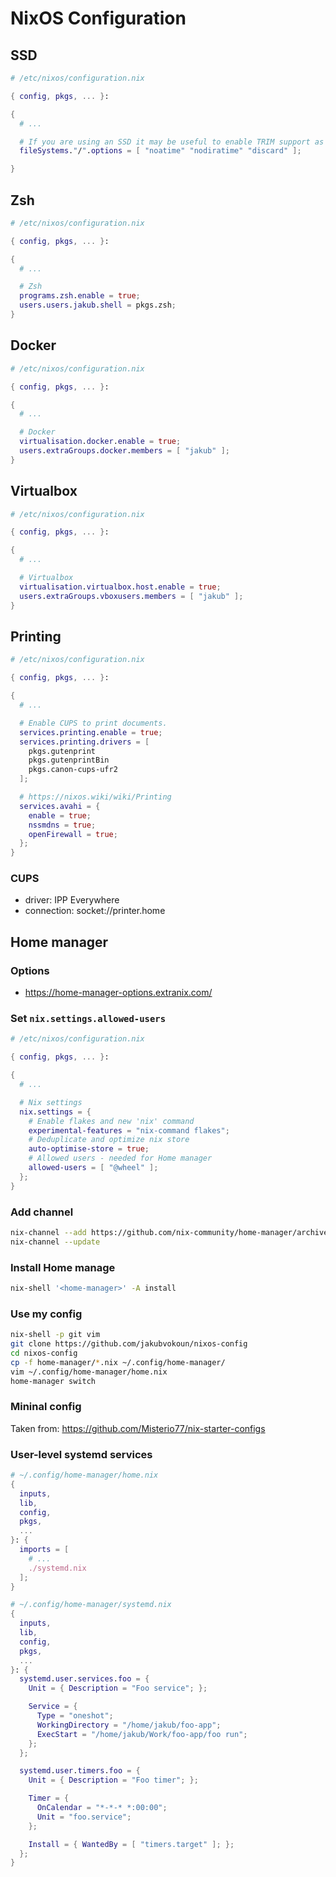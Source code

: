 # NixOS Configuration

## SSD

```nix
# /etc/nixos/configuration.nix 

{ config, pkgs, ... }:

{
  # ...

  # If you are using an SSD it may be useful to enable TRIM support as well as set filesystem flags to improve the SSD performance:
  fileSystems."/".options = [ "noatime" "nodiratime" "discard" ];

}
```

## Zsh

```nix
# /etc/nixos/configuration.nix 

{ config, pkgs, ... }:

{
  # ...

  # Zsh
  programs.zsh.enable = true;
  users.users.jakub.shell = pkgs.zsh;
}
```

## Docker

```nix
# /etc/nixos/configuration.nix 

{ config, pkgs, ... }:

{
  # ...

  # Docker
  virtualisation.docker.enable = true;
  users.extraGroups.docker.members = [ "jakub" ];
}
```

## Virtualbox

```nix
# /etc/nixos/configuration.nix 

{ config, pkgs, ... }:

{
  # ...

  # Virtualbox
  virtualisation.virtualbox.host.enable = true;
  users.extraGroups.vboxusers.members = [ "jakub" ];
}
```

## Printing

```nix
# /etc/nixos/configuration.nix 

{ config, pkgs, ... }:

{
  # ...

  # Enable CUPS to print documents.
  services.printing.enable = true;
  services.printing.drivers = [
    pkgs.gutenprint
    pkgs.gutenprintBin
    pkgs.canon-cups-ufr2
  ];

  # https://nixos.wiki/wiki/Printing
  services.avahi = {
    enable = true;
    nssmdns = true;
    openFirewall = true;
  };
}
```

### CUPS

- driver: IPP Everywhere 
- connection: socket://printer.home

## Home manager

### Options

- https://home-manager-options.extranix.com/

### Set `nix.settings.allowed-users`

```nix
# /etc/nixos/configuration.nix 

{ config, pkgs, ... }:

{
  # ...

  # Nix settings
  nix.settings = {
    # Enable flakes and new 'nix' command
    experimental-features = "nix-command flakes";
    # Deduplicate and optimize nix store
    auto-optimise-store = true;
    # Allowed users - needed for Home manager
    allowed-users = [ "@wheel" ];
  };
}

```

### Add channel

```sh
nix-channel --add https://github.com/nix-community/home-manager/archive/release-24.05.tar.gz home-manager
nix-channel --update
```

### Install Home manage

```sh
nix-shell '<home-manager>' -A install
```

### Use my config

```sh
nix-shell -p git vim
git clone https://github.com/jakubvokoun/nixos-config
cd nixos-config
cp -f home-manager/*.nix ~/.config/home-manager/
vim ~/.config/home-manager/home.nix
home-manager switch
```

### Mininal config

Taken from: https://github.com/Misterio77/nix-starter-configs

### User-level systemd services

```nix
# ~/.config/home-manager/home.nix
{
  inputs,
  lib,
  config,
  pkgs,
  ...
}: {
  imports = [
    # ...
    ./systemd.nix
  ];
}
```

```nix
# ~/.config/home-manager/systemd.nix
{
  inputs,
  lib,
  config,
  pkgs,
  ...
}: {
  systemd.user.services.foo = {
    Unit = { Description = "Foo service"; };

    Service = {
      Type = "oneshot";
      WorkingDirectory = "/home/jakub/foo-app";
      ExecStart = "/home/jakub/Work/foo-app/foo run";
    };
  };

  systemd.user.timers.foo = {
    Unit = { Description = "Foo timer"; };

    Timer = {
      OnCalendar = "*-*-* *:00:00";
      Unit = "foo.service";
    };

    Install = { WantedBy = [ "timers.target" ]; };
  };
}
```
